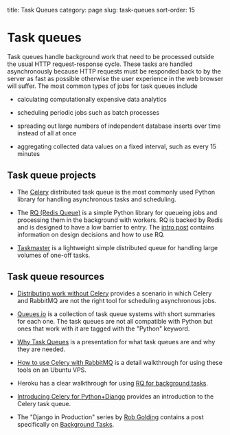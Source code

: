 title: Task Queues
category: page
slug: task-queues
sort-order: 15

# Task queues
Task queues handle background work that need to be processed outside the
usual HTTP request-response cycle. These tasks are handled asynchronously 
because HTTP requests must be responded back to by the server as fast as 
possible otherwise the user experience in the web browser will suffer. The 
most common types of jobs for task queues include

* calculating computationally expensive data analytics

* scheduling periodic jobs such as batch processes

* spreading out large numbers of independent database inserts over time 
  instead of all at once

* aggregating collected data values on a fixed interval, such as every
  15 minutes


## Task queue projects
* The [Celery](http://www.celeryproject.org/) distributed task queue is the
  most commonly used Python library for handling asynchronous tasks and 
  scheduling.

* The [RQ (Redis Queue)](http://python-rq.org/) is a simple Python
  library for queueing jobs and processing them in the background with workers.
  RQ is backed by Redis and is designed to have a low barrier to entry.
  The [intro post](http://nvie.com/posts/introducing-rq/) contains information
  on design decisions and how to use RQ.

* [Taskmaster](https://github.com/dcramer/taskmaster) is a lightweight simple
  distributed queue for handling large volumes of one-off tasks. 


## Task queue resources
* [Distributing work without Celery](http://justcramer.com/2012/05/04/distributing-work-without-celery/)
  provides a scenario in which Celery and RabbitMQ are not the right tool
  for scheduling asynchronous jobs.

* [Queues.io](http://queues.io/) is a collection of task queue systems with
  short summaries for each one. The task queues are not all compatible with
  Python but ones that work with it are tagged with the "Python" keyword.

* [Why Task Queues](http://www.slideshare.net/bryanhelmig/task-queues-comorichweb-12962619) 
  is a presentation for what task queues are and why they are needed. 

* [How to use Celery with RabbitMQ](https://www.digitalocean.com/community/articles/how-to-use-celery-with-rabbitmq-to-queue-tasks-on-an-ubuntu-vps)
  is a detail walkthrough for using these tools on an Ubuntu VPS.

* Heroku has a clear walkthrough for using 
  [RQ for background tasks](https://devcenter.heroku.com/articles/python-rq).

* [Introducing Celery for Python+Django](http://www.linuxforu.com/2013/12/introducing-celery-pythondjango/) 
  provides an introduction to the Celery task queue.

* The "Django in Production" series by 
  [Rob Golding](https://twitter.com/robgolding63) contains a post 
  specifically on [Background Tasks](http://www.robgolding.com/blog/2011/11/27/django-in-production-part-2---background-tasks/).
